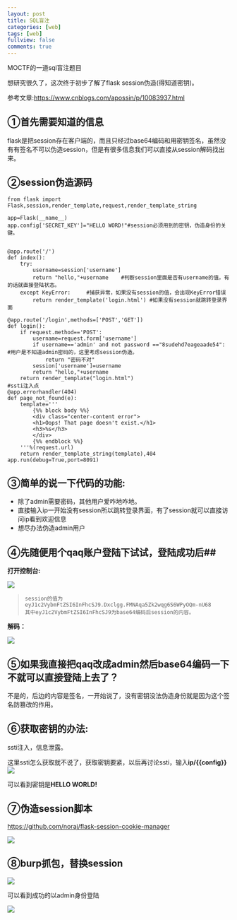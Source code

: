 ```yaml
---
layout: post
title: SQL盲注
categories: [web]
tags: [web]
fullview: false
comments: true
---
```


MOCTF的一道sql盲注题目  
  
想研究很久了，这次终于初步了解了flask session伪造(得知道密钥)。  

参考文章:https://www.cnblogs.com/apossin/p/10083937.html  

## ①首先需要知道的信息   

flask是把session存在客户端的，而且只经过base64编码和用密钥签名，虽然没有有签名不可以伪造session，但是有很多信息我们可以直接从session解码找出来。  

## ②session伪造源码  ##


```
from flask import Flask,session,render_template,request,render_template_string

app=Flask(__name__)
app.config['SECRET_KEY']="HELLO WORD!"#session必须用到的密钥，伪造身份的关键。


@app.route('/')
def index():
    try:
        username=session['username']
        return "hello,"+username    #判断session里面是否有username的值，有的话就直接登陆状态。
    except KeyError:     #捕获异常，如果没有session的值，会出现KeyError错误
        return render_template('login.html') #如果没有session就跳转登录界面

@app.route('/login',methods=['POST','GET'])
def login():
    if request.method=='POST':
        username=request.form['username']
        if username=='admin' and not password =="8sudehd7eageaade54":        #用户是不知道admin密码的，这里考虑session伪造。
            return "密码不对"
        session['username']=username
        return "hello,"+username
    return render_template("login.html")  
#ssti注入点
@app.errorhandler(404)
def page_not_found(e):
    template='''
        {%% block body %%}
        <div class="center-content error">
        <h1>Oops! That page doesn't exist.</h1>
        <h3>%s</h3>
        </div>
        {%% endblock %%}
    '''%(request.url)
    return render_template_string(template),404    
app.run(debug=True,port=8091)
```      

## ③简单的说一下代码的功能: ##  




- 除了admin需要密码，其他用户爱咋地咋地。
- 直接输入ip一开始没有session所以跳转登录界面，有了session就可以直接访问ip看到欢迎信息
- 想尽办法伪造admin用户  

## ④先随便用个qaq账户登陆下试试，登陆成功后##
    
**打开控制台:**  

![](https://i.imgur.com/jy5yv3T.png)

>     session的值为eyJ1c2VybmFtZSI6InFhcSJ9.Dxclgg.FMNAqa5Zk2wqg6S6WPyOQm-nU68  
>     其中eyJ1c2VybmFtZSI6InFhcSJ9为base64编码后session的内容。  

**解码：**  
 
![](https://i.imgur.com/S1h2W1v.png)  

## ⑤如果我直接把qaq改成admin然后base64编码一下不就可以直接登陆上去了？   

不是的，后边的内容是签名，一开始说了，没有密钥没法伪造身份就是因为这个签名防篡改的作用。  

## ⑥获取密钥的办法:   
ssti注入，信息泄露。  

这里ssti怎么获取就不说了，获取密钥要紧，以后再讨论ssti，输入**ip/{{config}}**  
![](https://i.imgur.com/wSZi5T1.png)  

可以看到密钥是**HELLO WORLD!**  

## ⑦伪造session脚本   ##
https://github.com/noraj/flask-session-cookie-manager    

![](https://i.imgur.com/vsjGbYc.png)  

## ⑧burp抓包，替换session   ##
  

![](https://i.imgur.com/CH1mE76.png)  

可以看到成功的以admin身份登陆  

![](https://i.imgur.com/CWKOd8E.png)